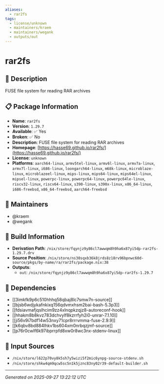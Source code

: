 ```yaml
---
aliases:
  - rar2fs
tags:
  - license/unknown
  - maintainers/kraem
  - maintainers/wegank
  - outputs/out
---
```


# rar2fs

## 📝 Description

FUSE file system for reading RAR archives

## 📋 Package Information

- **Name**: `rar2fs`
- **Version**: `1.29.7`
- **Available**: ✅ Yes
- **Broken**: ✅ No
- **Description**: FUSE file system for reading RAR archives
- **Homepage**: [https://hasse69.github.io/rar2fs/](https://hasse69.github.io/rar2fs/)
- **License**: `unknown`
- **Platforms**: `aarch64-linux`, `armv5tel-linux`, `armv6l-linux`, `armv7a-linux`, `armv7l-linux`, `i686-linux`, `loongarch64-linux`, `m68k-linux`, `microblaze-linux`, `microblazeel-linux`, `mips-linux`, `mips64-linux`, `mips64el-linux`, `mipsel-linux`, `powerpc-linux`, `powerpc64-linux`, `powerpc64le-linux`, `riscv32-linux`, `riscv64-linux`, `s390-linux`, `s390x-linux`, `x86_64-linux`, `i686-freebsd`, `x86_64-freebsd`, `aarch64-freebsd`
## 👥 Maintainers

- @kraem
- @wegank


## 🔧 Build Information

- **Derivation Path**: `/nix/store/fqynjz9y86cl7awwqm8h9ha6x87yi5dp-rar2fs-1.29.7.drv`
- **Source Position**: `/nix/store/ns30sqxb36k8jrds8z18rv96bpnwc60d-source/pkgs/by-name/ra/rar2fs/package.nix:38`
- **Outputs**:
  - `out`:  `/nix/store/fqynjz9y86cl7awwqm8h9ha6x87yi5dp-rar2fs-1.29.7`

## 🔗 Dependencies

- [[3imkfk9p6c510hhhq58qbaj8lc7smw7n-source]]
- [[bjsb6wdjykafnkixq156qdvmxhsm2bai-bash-5.3p3]]
- [[fdsiavmafjqslhcim9zz4xlnqpkzqjz8-autoreconf-hook]]
- [[hhakm8b8kvz783dchvylf8kzrrfyh2i0-unrar-7.1.10]]
- [[ji56v9i7bdf14w53nxy71cpr8rrrvmma-fuse-2.9.9]]
- [[k6qbv8bd884lhkv1bs604xm0nrbqzjmf-source]]
- [[p76r0cwlf6k97ibprrpfd8xw0r8wc3nx-stdenv-linux]]

## 📁 Input Sources

- `/nix/store/l622p70vy8k5sh7y5wizi5f2mic6ynpg-source-stdenv.sh`
- `/nix/store/shkw4qm9qcw5sc5n1k5jznc83ny02r39-default-builder.sh`

---
*Generated on 2025-09-27 13:22:12 UTC*
